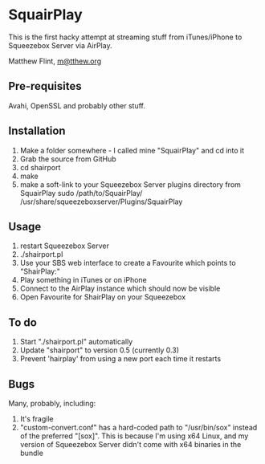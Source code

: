 SquairPlay
==========
This is the first hacky attempt at streaming stuff from iTunes/iPhone to Squeezebox Server via AirPlay.

Matthew Flint, m@tthew.org

Pre-requisites
--------------
Avahi, OpenSSL and probably other stuff.

Installation
------------
1. Make a folder somewhere - I called mine "SquairPlay" and cd into it
2. Grab the source from GitHub
3. cd shairport
4. make
5. make a soft-link to your Squeezebox Server plugins directory from SquairPlay
   sudo /path/to/SquairPlay/ /usr/share/squeezeboxserver/Plugins/SquairPlay

Usage
-----
1. restart Squeezebox Server
2. ./shairport.pl
3. Use your SBS web interface to create a Favourite which points to "ShairPlay:"
4. Play something in iTunes or on iPhone
5. Connect to the AirPlay instance which should now be visible
6. Open Favourite for ShairPlay on your Squeezebox

To do
-----
1. Start "./shairport.pl" automatically
2. Update "shairport" to version 0.5 (currently 0.3)
3. Prevent 'hairplay' from using a new port each time it restarts

Bugs
----
Many, probably, including:
1. It's fragile
2. "custom-convert.conf" has a hard-coded path to "/usr/bin/sox" instead of the preferred "[sox]". This is because I'm using x64 Linux, and my version of Squeezebox Server didn't come with x64 binaries in the bundle

